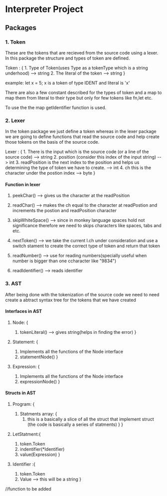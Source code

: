 # Interpreter Project

## Packages

### 1. Token
These are the tokens that are recieved from the source code using a lexer. In this package the structure and types of token are defined.

Token : {
    1. Type of Token(uses Type as a tokenType which is a string underhood) --> string
    2. The literal of the token --> string
}

example: let x = 5;
x is a token of type IDENT and literal is 'x'

There are also a few constant described for the types of token and a map to map them from literal to their type but only for few tokens like fn,let etc.

To use the the map getIdentifier function is used.

### 2. Lexer
In the token package we just define a token whereas in the lexer package we are going to define functions that read the source code and help create those tokens on the basis of the source code.

Lexer : {
    1. There is the input which is the source code (or a line of the source code) --> string
    2. position (consider this index of the input string) --> int
    3. readPosition is the next index to the position and helps us determining the type of token we have to create. --> int
    4. ch this is the character under the postion index --> byte
}

#### Function in lexer
1. peekChar() --> gives us the character at the readPosition

2. readChar() --> makes the ch equal to the character at readPostion and increments the postion and readPosition character

3. skipWhiteSpace() --> since in monkey language spaces hold not significance therefore we need to skips characters like spaces, tabs and etc.

4.  nextToken() --> we take the current l.ch under consideration and use a switch stament to create the correct type of token and return that token

5. readNumber() --> use for reading numbers(specially useful when number is bigger than one ccharacter like "9834")

6. readIdentifier() --> reads identifier

### 3. AST
After being done with the tokenization of the source code we need to need create a abtract syntax tree for the tokens that we have created

#### Interfaces in AST
1. Node: {
    1. tokenLiteral() --> gives string(helps in finding the error)
}

2. Statement: {
    1. Implements all the functions of the Node interface
    2. statementNode()
}

3. Expression: {
    1. Implements all the functions of the Node interface
    2. expressionNode()
}

#### Structs in AST
1. Program: {
    1. Statments array: {
        1. this is a basically a slice of all the struct that implement struct (the code is basically a series of statments)
    }
}

2. LetStatment:{
    1. token.Token
    2. indentifier(*Identifier)
    3. value(Expression)
    }  

3. Identifier :{
    1. token.Token
    2. Value --> this will be a string
}


//function to be added
